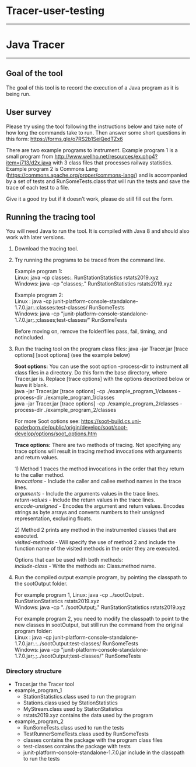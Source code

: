 # Tracer-user-testing
--------
# Java Tracer
---
## Goal of the tool
The goal of this tool is to record the execution of a Java program as it is being run.
## User survey
Please try using the tool following the instructions below and take note of how long the commands take to run. Then answer some short questions in this form: https://forms.gle/o7RS2b1SeiQedTZx6

There are two example programs to instrument. Example program 1 is a small program from http://www.wellho.net/resources/ex.php4?item=j713/d2x.java with 3 class files that processes railway statistics. Example program 2 is Commons Lang (https://commons.apache.org/proper/commons-lang/) and is accompanied by a set of tests and RunSomeTests.class that will run the tests and save the trace of each test to a file.

Give it a good try but if it doesn’t work, please do still fill out the form.
## Running the tracing tool

You will need Java to run the tool. It is compiled with Java 8 and should also work with later versions.

1.	Download the tracing tool.

2.	Try running the programs to be traced from the command line. 

    Example program 1: \
		Linux: java -cp classes:. RunStationStatistics rstats2019.xyz \
		Windows: java -cp "classes;." RunStationStatistics rstats2019.xyz
	
	Example program 2: \
	    Linux : java -cp junit-platform-console-standalone-1.7.0.jar:.:classes:test-classes/ RunSomeTests \
	    Windows: java -cp "junit-platform-console-standalone-1.7.0.jar;.;classes;test-classes/" RunSomeTests
	
	Before moving on, remove the folder/files pass, fail, timing, and notincluded. 

3.	Run the tracing tool on the program class files: java -jar Tracer.jar [trace options] [soot options] (see the example below)

    **Soot options:** You can use the soot option -process-dir to instrument all class files in a directory. Do this form the base directory, where Tracer.jar is. Replace [trace options] with the options described below or leave it blank. \
	java -jar Tracer.jar [trace options] -cp ./example_program_1/classes -process-dir ./example_program_1/classes \
	java -jar Tracer.jar [trace options] -cp ./example_program_2/classes -process-dir ./example_program_2/classes
    	
	For more Soot options see: https://soot-build.cs.uni-paderborn.de/public/origin/develop/soot/soot-develop/options/soot_options.htm 
    
    **Trace options:** There are two methods of tracing. Not specifying any trace options will result in tracing method invocations with arguments and return values. 
    
    1\)	Method 1 traces the method invocations in the order that they return to the caller method.  
        *invocations*  - Include the caller and callee method names in the trace lines.  
        *arguments* - Include the arguments values in the trace lines.  
        *return-values* - Include the return values in the trace lines.  
		*encode-unsigned* - Encodes the argument and return values. Encodes strings as byte arrays and converts numbers to their unsigned representation, excluding floats.
        
    2\)	Method 2 prints any method in the instrumented classes that are executed.  
        *visited-methods* - Will specify the use of method 2 and include the function name of the visited methods in the order they are executed.  
       
    Options that can be used with both methods:  
		*include-class* - Write the methods as: Class.method name.  
		
4.	Run the compiled output example program, by pointing the classpath to the sootOutput folder.

	For example program 1, 
		Linux: java -cp ../sootOutput:. RunStationStatistics rstats2019.xyz \
		Windows: java -cp "../sootOutput;." RunStationStatistics rstats2019.xyz
	
	For example program 2, you need to modify the classpath to point to the new classes in sootOutput, but still run the command from the original program folder: \
	    Linux : java -cp junit-platform-console-standalone-1.7.0.jar:.:../sootOutput:test-classes/ RunSomeTests \
	    Windows: java -cp "junit-platform-console-standalone-1.7.0.jar;.;../sootOutput;test-classes/" RunSomeTests








### Directory structure
* Tracer.jar the Tracer tool
* example_program_1
    * StationStatistics.class used to run the program
    * Stations.class used by StationStatistics 
    * MyStream.class used by StationStatistics
    * rstats2019.xyz contains the data used by the program
* example_program_2
    * RunSomeTests.class used to run the tests
    * TestRunnerSomeTests.class used by RunSomeTests
    * classes contains the package with the program class files
    * test-classes contains the package with tests
    * junit-platform-console-standalone-1.7.0.jar include in the classpath to run the tests

